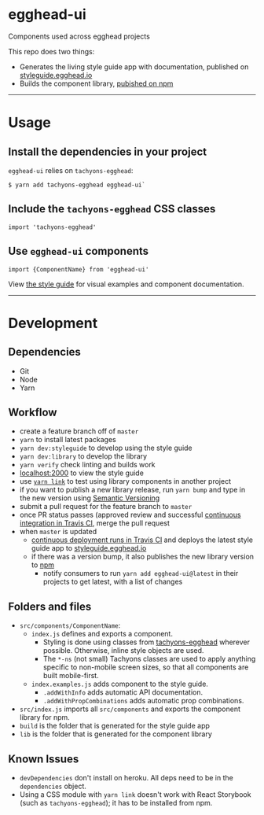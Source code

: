 # egghead-ui

Components used across egghead projects

This repo does two things:
- Generates the living style guide app with documentation, published on [styleguide.egghead.io](https://styleguide.egghead.io)
- Builds the component library, [pubished on npm](https://www.npmjs.com/package/egghead-ui)

---

# Usage

## Install the dependencies in your project

`egghead-ui` relies on `tachyons-egghead`:

```
$ yarn add tachyons-egghead egghead-ui`
```

## Include the `tachyons-egghead` CSS classes

```
import 'tachyons-egghead'
```

## Use `egghead-ui` components

```
import {ComponentName} from 'egghead-ui'
```

View [the style guide](https://styleguide.egghead.io) for visual examples and component documentation.

---

# Development

## Dependencies

- Git
- Node
- Yarn

## Workflow

- create a feature branch off of `master`
- `yarn` to install latest packages
- `yarn dev:styleguide` to develop using the style guide
- `yarn dev:library` to develop the library
- `yarn verify` check linting and builds work
- [localhost:2000](http://localhost:2000) to view the style guide
- use [`yarn link`](https://yarnpkg.com/lang/en/docs/cli/link/) to test using library components in another project
- if you want to publish a new library release, run `yarn bump` and type in the new version using [Semantic Versioning](http://semver.org/)
- submit a pull request for the feature branch to `master`
- once PR status passes (approved review and successful [continuous integration in Travis CI](https://travis-ci.org/eggheadio/egghead-ui), merge the pull request
- when `master` is updated
  - [continuous deployment runs in Travis CI](https://travis-ci.org/eggheadio/egghead-ui) and deploys the latest style guide app to [styleguide.egghead.io](https://styleguide.egghead.io) 
  - if there was a version bump, it also publishes the new library version to [npm](https://www.npmjs.com/package/egghead-ui)
    - notify consumers to run `yarn add egghead-ui@latest` in their projects to get latest, with a list of changes

## Folders and files

- `src/components/ComponentName`:
  - `index.js` defines and exports a component.
    - Styling is done using classes from [tachyons-egghead](https://github.com/eggheadio/tachyons-egghead) wherever possible. Otherwise, inline style objects are used.
    - The `*-ns` (not small) Tachyons classes are used to apply anything specific to non-mobile screen sizes, so that all components are built mobile-first.
  - `index.examples.js` adds component to the style guide.
    - `.addWithInfo` adds automatic API documentation.
    - `.addWithPropCombinations` adds automatic prop combinations.
- `src/index.js` imports all `src/components` and exports the component library for npm.
- `build` is the folder that is generated for the style guide app
- `lib` is the folder that is generated for the component library

## Known Issues

- `devDependencies` don't install on heroku. All deps need to be in the `dependencies` object.
- Using a CSS module with `yarn link` doesn't work with React Storybook (such as `tachyons-egghead`); it has to be installed from npm.

